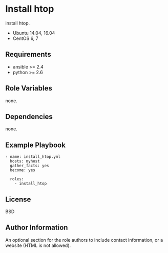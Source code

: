 
Install htop
=========

install htop.

* Ubuntu 14.04, 16.04
* CentOS 6, 7

Requirements
------------

* ansible >= 2.4
* python >= 2.6

Role Variables
--------------

none.


Dependencies
------------

none.

Example Playbook
----------------

```
- name: install_htop.yml
  hosts: myhost
  gather_facts: yes
  become: yes

  roles:
    - install_htop
```

License
-------

BSD

Author Information
------------------

An optional section for the role authors to include contact information, or a website (HTML is not allowed).
